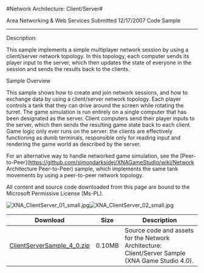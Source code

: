 #Network Architecture: Client/Server#

Area
Networking & Web Services
Submitted
12/17/2007
Code Sample

---

Description:

This sample implements a simple multiplayer network session by using a client/server network topology. In this topology, each computer sends its player input to the server, which then updates the state of everyone in the session and sends the results back to the clients.

Sample Overview

This sample shows how to create and join network sessions, and how to exchange data by using a client/server network topology. Each player controls a tank that they can drive around the screen while rotating the turret. The game simulation is run entirely on a single computer that has been designated as the server. Client computers send their player inputs to the server, which then sends the resulting game state back to each client. Game logic only ever runs on the server: the clients are effectively functioning as dumb terminals, responsible only for reading input and rendering the game world as described by the server.

For an alternative way to handle networked game simulation, see the [Peer-to-Peer](https://github.com/simondarksidej/XNAGameStudio/wiki/Network Architecture Peer-to-Peer) sample, which implements the same tank movements by using a peer-to-peer network topology.


All content and source code downloaded from this page are bound to the Microsoft Permissive License (Ms-PL).

![XNA_ClientServer_01_small.jpg](https://github.com/simondarksidej/XNAGameStudio/blob/master/Images/XNA_ClientServer_01_small.jpg)![XNA_ClientServer_02_small.jpg](https://github.com/simondarksidej/XNAGameStudio/blob/master/Images/XNA_ClientServer_02_small.jpg)	

Download | Size | Description
---|---|---|
[ClientServerSample_4_0.zip](https://github.com/simondarksidej/XNAGameStudio/blob/master/Samples/ClientServerSample_4_0.zip?raw=true) | 0.10MB | Source code and assets for the Network Architecture: Client/Server Sample (XNA Game Studio 4.0). 